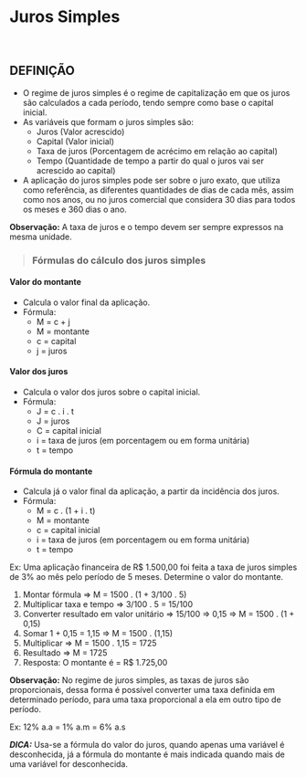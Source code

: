 # Juros Simples 

<br>

## DEFINIÇÃO
* O regime de juros simples é o regime de capitalização em que os juros são calculados a cada período, tendo sempre como base o capital inicial.
* As variáveis que formam o juros simples são:
  - Juros (Valor acrescido)
  - Capital (Valor inicial)
  - Taxa de juros (Porcentagem de acrécimo em relação ao capital)
  - Tempo (Quantidade de tempo a partir do qual o juros vai ser acrescido ao capital)
* A aplicação do juros simples pode ser sobre o juro exato, que utiliza como referência, as diferentes quantidades de dias de cada mês, assim como nos anos, ou no juros comercial que considera 30 dias para todos os meses e 360 dias o ano.

**Observação:** A taxa de juros e o tempo devem ser sempre expressos na mesma unidade.

> ### Fórmulas do cálculo dos juros simples

#### Valor do montante
* Calcula o valor final da aplicação.
* Fórmula:
  - M = c + j
  - M = montante
  - c = capital
  - j = juros

#### Valor dos juros
* Calcula o valor dos juros sobre o capital inicial. 
* Fórmula:
  - J = c . i . t
  - J = juros
  - C = capital inicial
  - i = taxa de juros (em porcentagem ou em forma unitária)
  - t = tempo

#### Fórmula do montante
* Calcula já o valor final da aplicação, a partir da incidência dos juros.
* Fórmula:
  - M = c . (1 + i . t)
  - M = montante
  - c = capital inicial
  - i = taxa de juros (em porcentagem ou em forma unitária)
  - t = tempo

Ex: Uma aplicação financeira de R$ 1.500,00 foi feita a taxa de juros simples de 3% ao mês pelo período de 5 meses. Determine o valor do montante.

1. Montar fórmula => M = 1500 . (1 + 3/100 . 5)
2. Multiplicar taxa e tempo => 3/100 . 5 = 15/100
3. Converter resultado em valor unitário => 15/100 => 0,15 => M = 1500 . (1 + 0,15)
4. Somar 1 + 0,15 = 1,15 => M = 1500 . (1,15)
5. Multiplicar => M = 1500 . 1,15 = 1725
6. Resultado => M = 1725
7. Resposta: O montante é = R$ 1.725,00

**Observação:** No regime de juros simples, as taxas de juros são proporcionais, dessa forma é possível converter uma taxa definida em determinado período, para uma taxa proporcional a ela em outro tipo de período.

Ex: 12% a.a = 1% a.m = 6% a.s

***DICA:*** Usa-se a fórmula do valor do juros, quando apenas uma variável é desconhecida, já a fórmula do montante é mais indicada quando mais de uma variável for desconhecida.